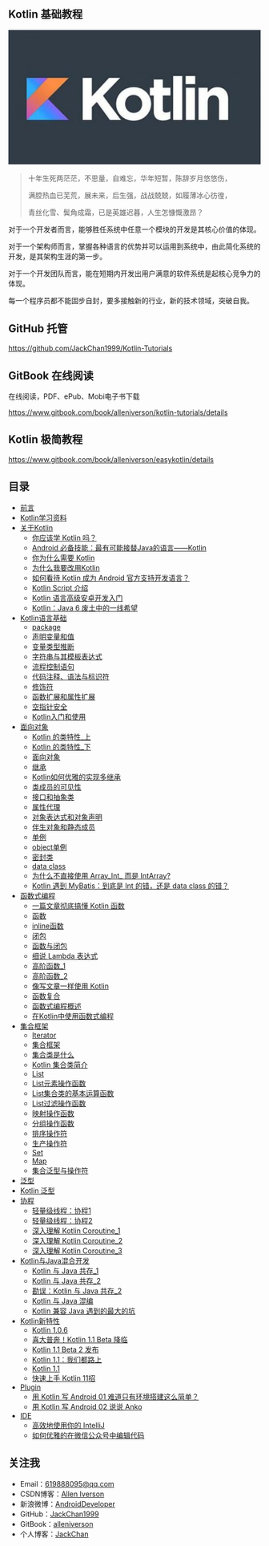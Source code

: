 ## Kotlin 基础教程

![](assets/kotlin.jpg)

> 十年生死两茫茫，不思量，自难忘，华年短暂，陈辞岁月悠悠伤，
>
> 满腔热血已芜荒，展未来，后生强，战战兢兢，如履薄冰心彷徨，
>
> 青丝化雪、鬓角成霜，已是英雄迟暮，人生怎慷慨激昂？

对于一个开发者而言，能够胜任系统中任意一个模块的开发是其核心价值的体现。

对于一个架构师而言，掌握各种语言的优势并可以运用到系统中，由此简化系统的开发，是其架构生涯的第一步。

对于一个开发团队而言，能在短期内开发出用户满意的软件系统是起核心竞争力的体现。

每一个程序员都不能固步自封，要多接触新的行业，新的技术领域，突破自我。

## GitHub 托管

https://github.com/JackChan1999/Kotlin-Tutorials

## GitBook 在线阅读

在线阅读，PDF、ePub、Mobi电子书下载

https://www.gitbook.com/book/alleniverson/kotlin-tutorials/details

## Kotlin 极简教程

https://www.gitbook.com/book/alleniverson/easykotlin/details

## 目录

* [前言](https://alleniverson.gitbooks.io/kotlin-tutorials/content/)
* [Kotlin学习资料](https://alleniverson.gitbooks.io/kotlin-tutorials/content/Resource/Kotlin学习资料.html)
* [关于Kotlin](https://alleniverson.gitbooks.io/kotlin-tutorials/content/关于Kotlin/README.html)
    * [你应该学 Kotlin 吗？](https://alleniverson.gitbooks.io/kotlin-tutorials/content/关于Kotlin/你应该学%20Kotlin%20吗？.html)
    * [Android 必备技能：最有可能接替Java的语言——Kotlin](https://alleniverson.gitbooks.io/kotlin-tutorials/content/关于Kotlin/Android%20必备技能：最有可能接替Java的语言——Kotlin.html)
    * [你为什么需要 Kotlin](https://alleniverson.gitbooks.io/kotlin-tutorials/content/关于Kotlin/你为什么需要%20Kotlin.html)
    * [为什么我要改用Kotlin](https://alleniverson.gitbooks.io/kotlin-tutorials/content/关于Kotlin/为什么我要改用Kotlin.html)
    * [如何看待 Kotlin 成为 Android 官方支持开发语言？](https://alleniverson.gitbooks.io/kotlin-tutorials/content/关于Kotlin/如何看待%20Kotlin%20成为%20Android%20官方支持开发语言？.html)
    * [Kotlin Script 介绍](https://alleniverson.gitbooks.io/kotlin-tutorials/content/关于Kotlin/Kotlin%20Script%20介绍.html)
    * [Kotlin 语言高级安卓开发入门](https://alleniverson.gitbooks.io/kotlin-tutorials/content/关于Kotlin/Kotlin%20语言高级安卓开发入门.html)
    * [Kotlin：Java 6 废土中的一线希望](https://alleniverson.gitbooks.io/kotlin-tutorials/content/关于Kotlin/Kotlin：Java%206%20废土中的一线希望.html)
* [Kotlin语言基础](https://alleniverson.gitbooks.io/kotlin-tutorials/content/Kotlin语言基础/README.html)
    * [package](https://alleniverson.gitbooks.io/kotlin-tutorials/content/Kotlin语言基础/1.package.html)
    * [声明变量和值](https://alleniverson.gitbooks.io/kotlin-tutorials/content/Kotlin语言基础/2.声明变量和值.html)
    * [变量类型推断](https://alleniverson.gitbooks.io/kotlin-tutorials/content/Kotlin语言基础/3.变量类型推断.html)
    * [字符串与其模板表达式](https://alleniverson.gitbooks.io/kotlin-tutorials/content/Kotlin语言基础/4.字符串与其模板表达式.html)
    * [流程控制语句](https://alleniverson.gitbooks.io/kotlin-tutorials/content/Kotlin语言基础/5.流程控制语句.html)
    * [代码注释、语法与标识符](https://alleniverson.gitbooks.io/kotlin-tutorials/content/Kotlin语言基础/6.代码注释、语法与标识符.html)
    * [修饰符](https://alleniverson.gitbooks.io/kotlin-tutorials/content/Kotlin语言基础/7.修饰符.html)
    * [函数扩展和属性扩展](https://alleniverson.gitbooks.io/kotlin-tutorials/content/Kotlin语言基础/8.函数扩展和属性扩展.html)
    * [空指针安全](https://alleniverson.gitbooks.io/kotlin-tutorials/content/Kotlin语言基础/9.空指针安全.html)
    * [Kotlin入门和使用](https://alleniverson.gitbooks.io/kotlin-tutorials/content/Kotlin语言基础/Kotlin入门和使用.html)
* [面向对象](https://alleniverson.gitbooks.io/kotlin-tutorials/content/面向对象/README.html)
    * [Kotlin 的类特性_上](https://alleniverson.gitbooks.io/kotlin-tutorials/content/面向对象/Kotlin%20的类特性_上.html)
    * [Kotlin 的类特性_下](https://alleniverson.gitbooks.io/kotlin-tutorials/content/面向对象/Kotlin%20的类特性_下.html)
    * [面向对象](https://alleniverson.gitbooks.io/kotlin-tutorials/content/面向对象/面向对象.html)
    * [继承](https://alleniverson.gitbooks.io/kotlin-tutorials/content/面向对象/继承.html)
    * [Kotlin如何优雅的实现多继承](https://alleniverson.gitbooks.io/kotlin-tutorials/content/面向对象/Kotlin如何优雅的实现多继承.html)
    * [类成员的可见性](https://alleniverson.gitbooks.io/kotlin-tutorials/content/面向对象/类成员的可见性.html)
    * [接口和抽象类](https://alleniverson.gitbooks.io/kotlin-tutorials/content/面向对象/接口和抽象类.html)
    * [属性代理](https://alleniverson.gitbooks.io/kotlin-tutorials/content/面向对象/属性代理.html)
    * [对象表达式和对象声明](https://alleniverson.gitbooks.io/kotlin-tutorials/content/面向对象/对象表达式和对象声明.html)
    * [伴生对象和静态成员](https://alleniverson.gitbooks.io/kotlin-tutorials/content/面向对象/伴生对象和静态成员.html)
    * [单例](https://alleniverson.gitbooks.io/kotlin-tutorials/content/面向对象/单例.html)
    * [object单例](https://alleniverson.gitbooks.io/kotlin-tutorials/content/面向对象/object单例.html)
    * [密封类](https://alleniverson.gitbooks.io/kotlin-tutorials/content/面向对象/密封类.html)
    * [data class](https://alleniverson.gitbooks.io/kotlin-tutorials/content/面向对象/data%20class.html)
    * [为什么不直接使用 Array_Int_ 而是 IntArray?](https://alleniverson.gitbooks.io/kotlin-tutorials/content/面向对象/为什么不直接使用%20Array_Int_%20而是%20IntArray？.html)
    * [Kotlin 遇到 MyBatis：到底是 Int 的错，还是 data class 的错？](https://alleniverson.gitbooks.io/kotlin-tutorials/content/面向对象/Kotlin%20遇到%20MyBatis：到底是%20Int%20的错，还是%20data%20class%20的错？.html)
* [函数式编程](https://alleniverson.gitbooks.io/kotlin-tutorials/content/函数/README.html)
    * [一篇文章彻底搞懂 Kotlin 函数](https://alleniverson.gitbooks.io/kotlin-tutorials/content/函数/一篇文章彻底搞懂%20Kotlin%20函数.html)
    * [函数](https://alleniverson.gitbooks.io/kotlin-tutorials/content/函数/函数.html)
    * [inline函数](https://alleniverson.gitbooks.io/kotlin-tutorials/content/函数/inline函数.html)
    * [闭包](https://alleniverson.gitbooks.io/kotlin-tutorials/content/函数/闭包.html)
    * [函数与闭包](https://alleniverson.gitbooks.io/kotlin-tutorials/content/函数/函数与闭包.html)
    * [细说 Lambda 表达式](https://alleniverson.gitbooks.io/kotlin-tutorials/content/函数/细说%20Lambda%20表达式.html)
    * [高阶函数_1](https://alleniverson.gitbooks.io/kotlin-tutorials/content/函数/高阶函数_1.html)
    * [高阶函数_2](https://alleniverson.gitbooks.io/kotlin-tutorials/content/函数/高阶函数_2.html)
    * [像写文章一样使用 Kotlin](https://alleniverson.gitbooks.io/kotlin-tutorials/content/函数/像写文章一样使用%20Kotlin.html)
    * [函数复合](https://alleniverson.gitbooks.io/kotlin-tutorials/content/函数/函数复合.html)
    * [函数式编程概述](https://alleniverson.gitbooks.io/kotlin-tutorials/content/函数式编程/函数式编程概述.html)
    * [在Kotlin中使用函数式编程](https://alleniverson.gitbooks.io/kotlin-tutorials/content/函数式编程/在Kotlin中使用函数式编程.html)
* [集合框架](https://alleniverson.gitbooks.io/kotlin-tutorials/content/集合框架/README.html)
    * [Iterator](https://alleniverson.gitbooks.io/kotlin-tutorials/content/集合框架/Iterator.html)
    * [集合框架](https://alleniverson.gitbooks.io/kotlin-tutorials/content/集合框架/集合框架.html)
    * [集合类是什么](https://alleniverson.gitbooks.io/kotlin-tutorials/content/集合框架/集合类是什么.html)
    * [Kotlin 集合类简介](https://alleniverson.gitbooks.io/kotlin-tutorials/content/集合框架/Kotlin%20集合类简介.html)
    * [List](https://alleniverson.gitbooks.io/kotlin-tutorials/content/集合框架/List.html)
    * [List元素操作函数](https://alleniverson.gitbooks.io/kotlin-tutorials/content/集合框架/List元素操作函数.html)
    * [List集合类的基本运算函数](https://alleniverson.gitbooks.io/kotlin-tutorials/content/集合框架/List集合类的基本运算函数.html)
    * [List过滤操作函数](https://alleniverson.gitbooks.io/kotlin-tutorials/content/集合框架/List过滤操作函数.html)
    * [映射操作函数](https://alleniverson.gitbooks.io/kotlin-tutorials/content/集合框架/映射操作函数.html)
    * [分组操作函数](https://alleniverson.gitbooks.io/kotlin-tutorials/content/集合框架/分组操作函数.html)
    * [排序操作符](https://alleniverson.gitbooks.io/kotlin-tutorials/content/集合框架/排序操作符.html)
    * [生产操作符](https://alleniverson.gitbooks.io/kotlin-tutorials/content/集合框架/生产操作符.html)
    * [Set](https://alleniverson.gitbooks.io/kotlin-tutorials/content/集合框架/Set.html)
    * [Map](https://alleniverson.gitbooks.io/kotlin-tutorials/content/集合框架/Map.html)
    * [集合泛型与操作符](https://alleniverson.gitbooks.io/kotlin-tutorials/content/集合框架/集合泛型与操作符.html)
* [泛型](https://alleniverson.gitbooks.io/kotlin-tutorials/content/泛型/泛型.html)
* [Kotlin 泛型](https://alleniverson.gitbooks.io/kotlin-tutorials/content/泛型/Kotlin%20泛型.html)
* [协程](https://alleniverson.gitbooks.io/kotlin-tutorials/content/协程/README.html)
    * [轻量级线程：协程1](https://alleniverson.gitbooks.io/kotlin-tutorials/content/协程/轻量级线程：协程1.html)
    * [轻量级线程：协程2](https://alleniverson.gitbooks.io/kotlin-tutorials/content/协程/轻量级线程：协程2.html)
    * [深入理解 Kotlin Coroutine_1](https://alleniverson.gitbooks.io/kotlin-tutorials/content/协程/深入理解%20Kotlin%20Coroutine_1.html)
    * [深入理解 Kotlin Coroutine_2](https://alleniverson.gitbooks.io/kotlin-tutorials/content/协程/深入理解%20Kotlin%20Coroutine_2.html)
    * [深入理解 Kotlin Coroutine_3](https://alleniverson.gitbooks.io/kotlin-tutorials/content/协程/深入理解%20Kotlin%20Coroutine_3.html)
* [Kotlin与Java混合开发](https://alleniverson.gitbooks.io/kotlin-tutorials/content/Kotlin与Java混合开发/README.html)
    * [Kotlin 与 Java 共存_1](https://alleniverson.gitbooks.io/kotlin-tutorials/content/Kotlin与Java混合开发/Kotlin%20与%20Java%20共存_1.html)
    * [Kotlin 与 Java 共存_2](https://alleniverson.gitbooks.io/kotlin-tutorials/content/Kotlin与Java混合开发/Kotlin%20与%20Java%20共存_2.html)
    * [勘误：Kotlin 与 Java 共存_2](https://alleniverson.gitbooks.io/kotlin-tutorials/content/Kotlin与Java混合开发/勘误：Kotlin%20与%20Java%20共存_2.html)
    * [Kotlin 与 Java 混编](https://alleniverson.gitbooks.io/kotlin-tutorials/content/Kotlin与Java混合开发/Kotlin%20与%20Java%20混编.html)
    * [Kotlin 兼容 Java 遇到的最大的坑](https://alleniverson.gitbooks.io/kotlin-tutorials/content/Kotlin与Java混合开发/Kotlin%20兼容%20Java%20遇到的最大的坑.html)
* [Kotlin新特性](https://alleniverson.gitbooks.io/kotlin-tutorials/content/Kotlin新特性/README.html)
    * [Kotlin 1.0.6](https://alleniverson.gitbooks.io/kotlin-tutorials/content/Kotlin新特性/Kotlin%201.0.6.html)
    * [喜大普奔！Kotlin 1.1 Beta 降临](https://alleniverson.gitbooks.io/kotlin-tutorials/content/Kotlin新特性/喜大普奔！Kotlin%201.1%20Beta%20降临.html)
    * [Kotlin 1.1 Beta 2 发布](https://alleniverson.gitbooks.io/kotlin-tutorials/content/Kotlin新特性/Kotlin%201.1%20Beta%202%20发布.html)
    * [Kotlin 1.1：我们都路上](https://alleniverson.gitbooks.io/kotlin-tutorials/content/Kotlin新特性/Kotlin%201.1：我们都路上.html)
    * [Kotlin 1.1](https://alleniverson.gitbooks.io/kotlin-tutorials/content/Kotlin新特性/Kotlin%201.1.html)
    * [快速上手 Kotlin 11招](https://alleniverson.gitbooks.io/kotlin-tutorials/content/Kotlin新特性/快速上手%20Kotlin%2011招.html)
* [Plugin](https://alleniverson.gitbooks.io/kotlin-tutorials/content/Plugin/README.html)
    * [用 Kotlin 写 Android 01 难道只有环境搭建这么简单？](https://alleniverson.gitbooks.io/kotlin-tutorials/content/Plugin/[用%20Kotlin%20写%20Android]%2001%20难道只有环境搭建这么简单？.html)
    * [用 Kotlin 写 Android 02 说说 Anko](https://alleniverson.gitbooks.io/kotlin-tutorials/content/Plugin/[用%20Kotlin%20写%20Android]%2002%20说说%20Anko.html)
* [IDE](https://alleniverson.gitbooks.io/kotlin-tutorials/content/IDE/README.html)
    * [高效地使用你的 IntelliJ](https://alleniverson.gitbooks.io/kotlin-tutorials/content/IDE/高效地使用你的%20IntelliJ.html)
    * [如何优雅的在微信公众号中编辑代码](https://alleniverson.gitbooks.io/kotlin-tutorials/content/IDE/如何优雅的在微信公众号中编辑代码.html)

## 关注我

- Email：<619888095@qq.com>
- CSDN博客：[Allen Iverson](http://blog.csdn.net/axi295309066)
- 新浪微博：[AndroidDeveloper](http://weibo.com/u/1848214604?topnav=1&wvr=6&topsug=1&is_all=1)
- GitHub：[JackChan1999](https://github.com/JackChan1999)
- GitBook：[alleniverson](https://www.gitbook.com/@alleniverson)
- 个人博客：[JackChan](https://jackchan1999.github.io/)